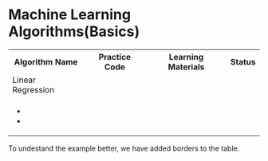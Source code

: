 
<h1>Machine Learning Algorithms(Basics)</h2>

<table style="width:100%">
  <tr>
    <th>Algorithm Name</th>
    <th>Practice Code</th>
    <th>Learning Materials</th>
    <th>Status</>
  </tr>
  <tr>
    <td>Linear Regression</td>
  </tr>
  <tr>
    <td><ul>
    <li><a href=""></a></li>
    <li><a href=""><a></li>
    </ul>
  </tr>
</table>

<p>To undestand the example better, we have added borders to the table.</p>

</body>
</html>

